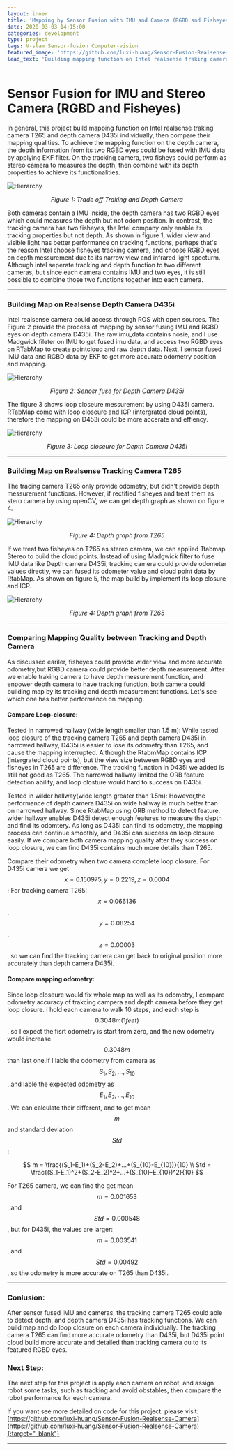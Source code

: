 ```yaml
---
layout: inner
title: 'Mapping by Sensor Fusion with IMU and Camera (RGBD and Fisheyes)'
date: 2020-03-03 14:15:00
categories: development
type: project
tags: V-slam Sensor-fusion Computer-vision
featured_image: 'https://github.com/luxi-huang/Sensor-Fusion-Realsense-Camera/blob/master/img/ezgif.com-crop.gif?raw=true'
lead_text: 'Building mapping function on Intel realsense traking camera T265 and depth camera D435i individually, then compare their mapping qualities.'
---
```



<!-- https://github.com/luxi-huang/Sensor-Fusion-Realsense-Camera/blob/master/img/mapping.png?raw=true' -->

# Sensor Fusion for IMU and Stereo Camera (RGBD and Fisheyes)

<!-- This is my MSc Thesis / University of Edinburgh[^1][^2]. Here is a short video: -->
In general, this project build mapping function on Intel realsense traking camera T265 and depth camera D435i individually, then compare their mapping qualities. To achieve the mapping function on the depth camera, the depth information from its two RGBD eyes could be fused with IMU data by applying EKF filter. On the tracking camera, two fisheys could perform as stereo camera to measures the depth, then combine with its depth properties to achieve its functionalities.


![Hierarchy](https://github.com/luxi-huang/portfolio/blob/master/img/posts/sensor_fusion/comparing_map_traking.png?raw=true)*<center>Figure 1: Trade off Traking and Depth Camera</center>*

Both cameras contain a IMU inside, the depth camera has two RGBD eyes which could measures the depth but not odom position. In contrast, the tracking camera has two fisheyes, the Intel company only enable its tracking properties but not depth. As shown in figure 1, wider view and visible light has better performance on tracking functions, perhaps that's the reason Intel choose fisheyes tracking camera, and choose RGBD eyes on depth messurement due to its narrow view and infrared light specturm. Although intel seperate tracking and depth function to two different cameras, but since each camera contains  IMU and two eyes, it is still possible to combine those two functions together into each camera.

---

### Building Map on Realsense Depth Camera D435i

Intel realsense camera could access through ROS with open sources. The Figure 2 provide the process of mapping by sensor fusing IMU and RGBD eyes on depth camera D435i. The raw imu_data contains nosie, and I use Madgwick fileter on IMU to get fused imu data, and access two RGBD eyes on RTabMap to create pointcloud and raw depth data. Next, I sensor fused IMU data and RGBD data by EKF to get more accurate odometry position and mapping.

![Hierarchy](https://github.com/luxi-huang/portfolio/blob/master/img/posts/sensor_fusion/Sensor_fusion_D435i.png?raw=true)*<center>Figure 2: Senosr fuse for Depth Camera D435i</center>*

The figure 3 shows loop closeure messurement by using D435i camera. RTabMap come with loop closeure and ICP (intergrated cloud points), therefore the mapping on D453i could be more accerate and effiency.


![Hierarchy](https://github.com/luxi-huang/portfolio/blob/master/img/posts/sensor_fusion/ezgif.com-gif-maker-1.gif?raw=true)*<center>Figure 3: Loop closeure for Depth Camera D435i</center>*



<!-- <iframe width="560" height="315" src="https://www.youtube.com/embed/FVJkvy9j-2g" frameborder="0" allow="accelerometer; autoplay; encrypted-media; gyroscope; picture-in-picture" allowfullscreen></iframe> -->

---
### Building Map on Realsense Tracking Camera T265

The tracing camera T265 only provide odometry, but didn't provide depth messurement functions. However, if rectified fisheyes and treat them as stero camera by using openCV, we can get depth graph as shown on figure 4.  

![Hierarchy](https://github.com/luxi-huang/portfolio/blob/master/img/posts/sensor_fusion/depth.png?raw=true)*<center>Figure 4: Depth graph from T265</center>*


If we treat two fisheyes on T265 as stereo camera, we can applied Ttabmap Stereo to build the cloud points. Instead of using Madgwick filter to fuse IMU data like Depth camera D435i, tracking camera could provide odometer values directly, we can fused its odometer value and cloud point data by RtabMap. As shown on figure 5, the map build by implement its loop closure and ICP.

![Hierarchy](https://github.com/luxi-huang/portfolio/blob/master/img/posts/sensor_fusion/T265.png?raw=true)*<center>Figure 4: Depth graph from T265</center>*

---
### Comparing Mapping Quality between Tracking and Depth Camera

As discussed eariler, fisheyes could provide wider view and more accurate odometry,but RGBD camera could provide better depth measurement. After we enable traking camera to have depth messurement function, and enpower depth camera to have tracking function, both camera could building map by its tracking and depth measurement functions. Let's see which one has better performance on mapping.


#### Compare Loop-closure:

Tested in narrowed hallway (wide length smaller than 1.5 m): While tested loop closure of the tracking camera T265 and depth camera D435i in narrowed hallway, D435i is easier to lose its odometry than T265, and cause the mapping interrupted. Although the RtabmMap contains ICP (intergrated cloud points), but the view size between RGBD eyes and fisheyes in T265 are difference. The tracking function in D435i we added is still not good as T265. The narrowed hallway limited the ORB feature detection ability, and loop closture would hard to success on D435i.   

Tested in wilder hallway(wide length greater than 1.5m): However,the performance of depth camera D435i on wide hallway is much better than on narrowed hallway. Since RtabMap using ORB method to detect feature, wider hallway enables D435i detect enough features to measure the depth and find its odomtery. As long as D435i can find its odometry, the mapping process can continue smoothly, and D435i can success on loop closure easily. If we compare both camera mapping quality after they success on loop closure, we can find D435i contains much more details than T265.

Compare their odometry when two camera complete loop closure. For D435i camera we get $$  x=0.150975,y = 0.2219,z = 0.0004 $$ ; For tracking camera T265: $$x= 0.066136$$, $$y = 0.08254$$, $$z =0.00003$$, so we can find the tracking camera can get back to original position more accurately than depth camera D435i.  

#### Compare mapping odometry:
Since loop closeure would fix whole map as well as its odometry, I compare odometry accuracy of trakcing campera and depth camera before they get loop closure. I hold each camera to walk 10 steps, and each step is $$ 0.3048 m (1 feet) $$, so I expect the fisrt odometry is start from zero, and the new odometry would increase $$ 0.3048 m $$ than last one.If I lable the odometry from camera as $$S_1,S_2,...,S_{10}$$, and lable the expected odometry as $$ E_1,E_2,...,E_{10}$$. We can calculate their different, and to get mean $$m$$ and standard deviation $$Std$$:

$$
m = \frac{(S_1-E_1)+(S_2-E_2)+...+(S_{10}-E_{10})}{10}
\\
Std = \frac{(S_1-E_1)^2+(S_2-E_2)^2+...+(S_{10}-E_{10})^2}{10}
$$


For T265 camera, we can find the get mean $$m = 0.001653$$, and  $$Std = 0.000548$$, but for D435i, the values are larger:  $$m = 0.003541$$, and  $$Std = 0.00492$$, so the odometry is more accurate on T265 than D435i.

---
### Conlusion:
After sensor fused IMU and cameras, the tracking camera T265 could able to detect depth, and depth camera D435i has tracking functions. We can build map and do loop closure on each camera individually. The tracking camera T265 can find more accurate odometry than D435i, but D435i point cloud build more accurate and detailed than tracking camera du to its featured RGBD eyes.

### Next Step:
The next step for this project is apply each camera on robot, and assign robot some tasks, such as tracking and avoid obstables, then compare the robot performance for each camera.


If you want see more detailed on code for this project. please visit: [https://github.com/luxi-huang/Sensor-Fusion-Realsense-Camera](https://github.com/luxi-huang/Sensor-Fusion-Realsense-Camera){:target="_blank"}



---

[^1]: Currently working on this project, I will keep updating this post based on the progress of the thesis.
[^2]: The cover picture is taken from [the repo of the project](<https://arxiv.org/pdf/1710.09767.pdf>){:target="_blank"}

